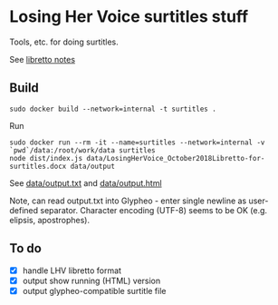 # Losing Her Voice surtitles stuff

Tools, etc. for doing surtitles.

See [libretto notes](../docs/libretto.md)

## Build

```
sudo docker build --network=internal -t surtitles .
```

Run
```
sudo docker run --rm -it --name=surtitles --network=internal -v `pwd`/data:/root/work/data surtitles
node dist/index.js data/LosingHerVoice_October2018Libretto-for-surtitles.docx data/output
```

See [data/output.txt](data/output.txt) and [data/output.html](data/output.html)

Note, can read output.txt into Glypheo - enter single newline as user-defined separator. 
Character encoding (UTF-8) seems to be OK (e.g. elipsis, apostrophes).

## To do

- [x] handle LHV libretto format
- [x] output show running (HTML) version
- [x] output glypheo-compatible surtitle file
